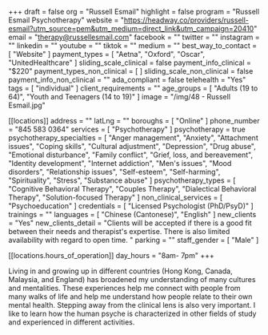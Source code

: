 +++
draft = false
org = "Russell Esmail"
highlight = false
program = "Russell Esmail Psychotherapy"
website = "https://headway.co/providers/russell-esmail?utm_source=pem&utm_medium=direct_link&utm_campaign=20410"
email = "therapy@russellesmail.com"
facebook = ""
twitter = ""
instagram = ""
linkedin = ""
youtube = ""
tiktok = ""
medium = ""
best_way_to_contact = [ "Website" ]
payment_types = [ "Aetna", "Oxford", "Oscar", "UnitedHealthcare" ]
sliding_scale_clinical = false
payment_info_clinical = "$220"
payment_types_non_clinical = [ ]
sliding_scale_non_clinical = false
payment_info_non_clinical = ""
ada_compliant = false
telehealth = "Yes"
tags = [ "individual" ]
client_requirements = ""
age_groups = [ "Adults (19 to 64)", "Youth and Teenagers (14 to 19)" ]
image = "/img/48 - Russell Esmail.jpg"

[[locations]]
address = ""
latLng = ""
boroughs = [ "Online" ]
phone_number = "845 583 0364"
services = [ "Psychotherapy" ]
psychotherapy = true
psychotherapy_specialties = [
  "Anger management",
  "Anxiety",
  "Attachment issues",
  "Coping skills",
  "Cultural adjustment",
  "Depression",
  "Drug abuse",
  "Emotional disturbance",
  "Family conflict",
  "Grief, loss, and bereavement",
  "Identity development",
  "Internet addiction",
  "Men's issues",
  "Mood disorders",
  "Relationship issues",
  "Self-esteem",
  "Self-harming",
  "Spirituality",
  "Stress",
  "Substance abuse"
]
psychotherapy_types = [
  "Cognitive Behavioral Therapy",
  "Couples Therapy",
  "Dialectical Behavioral Therapy",
  "Solution-focused Therapy"
]
non_clinical_services = [ "Psychoeducation" ]
credentials = [ "Licensed Psychologist (PhD/PsyD)" ]
trainings = ""
languages = [ "Chinese (Cantonese)", "English" ]
new_clients = "Yes"
new_clients_detail = "Clients will be accepted if there is a good fit between their needs and therapist's expertise. There is also limited availability with regard to open time. "
parking = ""
staff_gender = [ "Male" ]

  [[locations.hours_of_operation]]
  day_hours = "8am- 7pm"
+++

Living in and growing up in different countries (Hong Kong, Canada, Malaysia, and England) has broadened my understanding of many cultures and mentalities. These experiences help me connect with people from many walks of life and help me understand how people relate to their own mental health. Stepping away from the clinical lens is also very important. I like to learn how the human psyche is characterized in other fields of study and experienced in different activities.
